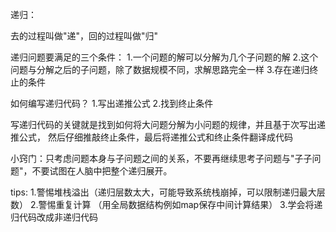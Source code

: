 递归： 

去的过程叫做"递"，回的过程叫做"归"

递归问题要满足的三个条件：
    1.一个问题的解可以分解为几个子问题的解
    2.这个问题与分解之后的子问题，除了数据规模不同，求解思路完全一样
    3.存在递归终止的条件

如何编写递归代码？
    1.写出递推公式
    2.找到终止条件


写递归代码的关键就是找到如何将大问题分解为小问题的规律，并且基于次写出递推公式，
然后仔细推敲终止条件，最后将递推公式和终止条件翻译成代码

小窍门：只考虑问题本身与子问题之间的关系，不要再继续思考子问题与"子子问题"，不要试图在人脑中把整个递归展开。


tips:
1.警惕堆栈溢出（递归层数太大，可能导致系统栈崩掉，可以限制递归最大层数）
2.警惕重复计算 （用全局数据结构例如map保存中间计算结果）
3.学会将递归代码改成非递归代码

   